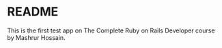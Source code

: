 # README

This is the first test app on The Complete Ruby on Rails Developer course by Mashrur Hossain.
